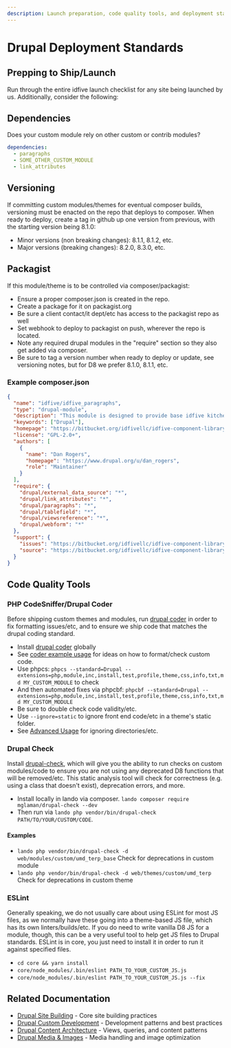 ```yaml
---
description: Launch preparation, code quality tools, and deployment standards for Drupal projects
---
```


# Drupal Deployment Standards

## Prepping to Ship/Launch

Run through the entire idfive launch checklist for any site being launched by us. Additionally, consider the following:

## Dependencies

Does your custom module rely on other custom or contrib modules?

```yml
dependencies:
  - paragraphs
  - SOME_OTHER_CUSTOM_MODULE
  - link_attributes
```

## Versioning

If committing custom modules/themes for eventual composer builds, versioning must be enacted on the repo that deploys to composer. When ready to deploy, create a tag in github up one version from previous, with the starting version being 8.1.0:

- Minor versions (non breaking changes): 8.1.1, 8.1.2, etc.
- Major versions (breaking changes): 8.2.0, 8.3.0, etc.

## Packagist

If this module/theme is to be controlled via composer/packagist:

- Ensure a proper composer.json is created in the repo.
- Create a package for it on packagist.org
- Be sure a client contact/it dept/etc has access to the packagist repo as well
- Set webhook to deploy to packagist on push, wherever the repo is located.
- Note any required drupal modules in the "require" section so they also get added via composer.
- Be sure to tag a version number when ready to deploy or update, see versioning notes, but for D8 we prefer 8.1.0, 8.1.1, etc.

### Example composer.json

```json
{
  "name": "idfive/idfive_paragraphs",
  "type": "drupal-module",
  "description": "This module is designed to provide base idfive kitchen sink widgets.",
  "keywords": ["Drupal"],
  "homepage": "https://bitbucket.org/idfivellc/idfive-component-library-d8-paragraphs",
  "license": "GPL-2.0+",
  "authors": [
    {
      "name": "Dan Rogers",
      "homepage": "https://www.drupal.org/u/dan_rogers",
      "role": "Maintainer"
    }
  ],
  "require": {
    "drupal/external_data_source": "*",
    "drupal/link_attributes": "*",
    "drupal/paragraphs": "*",
    "drupal/tablefield": "*",
    "drupal/viewsreference": "*",
    "drupal/webform": "*"
  },
  "support": {
    "issues": "https://bitbucket.org/idfivellc/idfive-component-library-d8-paragraphs/issues",
    "source": "https://bitbucket.org/idfivellc/idfive-component-library-d8-paragraphs"
  }
}
```

## Code Quality Tools

### PHP CodeSniffer/Drupal Coder

Before shipping custom themes and modules, run [drupal coder](https://www.drupal.org/node/1587138) in order to fix formatting issues/etc, and to ensure we ship code that matches the drupal coding standard.

- Install [drupal coder](https://www.drupal.org/node/1419988) globally
- See [coder example usage](https://www.drupal.org/node/1587138) for ideas on how to format/check custom code.
- Use phpcs: `phpcs --standard=Drupal --extensions=php,module,inc,install,test,profile,theme,css,info,txt,md MY_CUSTOM_MODULE` to check
- And then automated fixes via phpcbf: `phpcbf --standard=Drupal --extensions=php,module,inc,install,test,profile,theme,css,info,txt,md MY_CUSTOM_MODULE`
- Be sure to double check code validity/etc.
- Use `--ignore=static` to ignore front end code/etc in a theme's static folder.
- See [Advanced Usage](https://github.com/squizlabs/PHP_CodeSniffer/wiki/Advanced-Usage) for ignoring directories/etc.

### Drupal Check

Install [drupal-check](https://github.com/mglaman/drupal-check), which will give you the ability to run checks on custom modules/code to ensure you are not using any deprecated D8 functions that will be removed/etc. This static analysis tool will check for correctness (e.g. using a class that doesn't exist), deprecation errors, and more.

- Install locally in lando via composer. `lando composer require mglaman/drupal-check --dev`
- Then run via `lando php vendor/bin/drupal-check PATH/TO/YOUR/CUSTOM/CODE`.

#### Examples

- `lando php vendor/bin/drupal-check -d web/modules/custom/umd_terp_base` Check for deprecations in custom module
- `lando php vendor/bin/drupal-check -d web/themes/custom/umd_terp` Check for deprecations in custom theme

### ESLint

Generally speaking, we do not usually care about using ESLint for most JS files, as we normally have these going into a theme-based JS file, which has its own linters/builds/etc. If you do need to write vanilla D8 JS for a module, though, this can be a very useful tool to help get JS files to Drupal standards. ESLint is in core, you just need to install it in order to run it against specified files.

- `cd core && yarn install`
- `core/node_modules/.bin/eslint PATH_TO_YOUR_CUSTOM_JS.js`
- `core/node_modules/.bin/eslint PATH_TO_YOUR_CUSTOM_JS.js --fix`

## Related Documentation

- [Drupal Site Building](./drupal-sitebuilding.md) - Core site building practices
- [Drupal Custom Development](./drupal-custom-development.md) - Development patterns and best practices
- [Drupal Content Architecture](./drupal-content-architecture.md) - Views, queries, and content patterns
- [Drupal Media & Images](./drupal-media-images.md) - Media handling and image optimization

